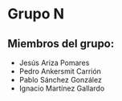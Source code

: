# Grupo N
## Miembros del grupo:

- Jesús Ariza Pomares
- Pedro Ankersmit Carrión
- Pablo Sánchez González
- Ignacio Martínez Gallardo
